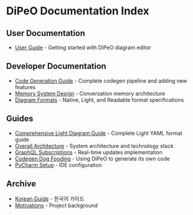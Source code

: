 # DiPeO Documentation Index

## User Documentation
- [User Guide](README.md) - Getting started with DiPeO diagram editor

## Developer Documentation
- [Code Generation Guide](../projects/codegen/code-generation-guide.md) - Complete codegen pipeline and adding new features
- [Memory System Design](memory_system_design.md) - Conversation memory architecture
- [Diagram Formats](diagram_formats.md) - Native, Light, and Readable format specifications

## Guides
- [Comprehensive Light Diagram Guide](comprehensive_light_diagram_guide.md) - Complete Light YAML format guide
- [Overall Architecture](overall_architecture.md) - System architecture and technology stack
- [GraphQL Subscriptions](graphql-subscriptions.md) - Real-time updates implementation
- [Codegen Dog Fooding](../projects/codegen/codegen_dog_fooding.md) - Using DiPeO to generate its own code
- [PyCharm Setup](pycharm-setup.md) - IDE configuration

## Archive
- [Korean Guide](korean/korean_guide.md) - 한국어 가이드
- [Motivations](motivations.md) - Project background
